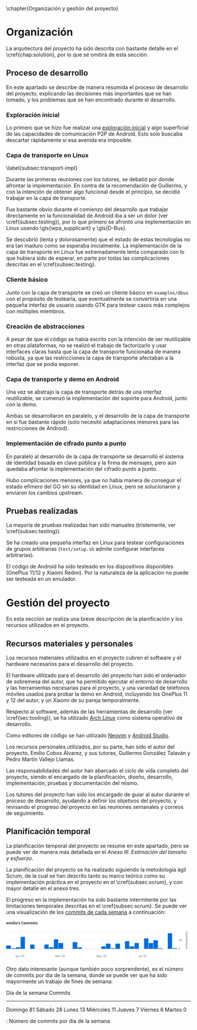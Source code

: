 \chapter{Organización y gestión del proyecto}

# Organización

<!--
  La solución elegida se presenta en esta sección, indicando en qué consiste,
  las fases por las que se pasará para su desarrollo, cómo se va a implementar
  y validar (pruebas a realizar), etc.

  Se describirá cómo se han aplicado los métodos para realizar el proyecto,
  haciendo referencia a los anexos. Debe ser acorde a la metodología elegida y
  deberá incluir, al menos:

    * Una explicación de la arquitectura del sistema
    * Un diseño detallado y explicado sobre cada componente del sistema (base
      de datos, algoritmos, protocolos de comunicación, entidades, etc.)
    * Una descripción del desarrollo de la solución propuesta donde aparece
      cómo se ha pasado de la propuesta a la solución final, los problemas y
      dificultades encontrados, las decisiones que se han tenido que tomar, las
      particularidades de la solución final, etc.
    * Una descripción de las pruebas realizadas para verificar que la solución
      funciona correctamente.
-->

La arquitectura del proyecto ha sido descrita con bastante detalle en el
\cref{chap:solution}, por lo que se omitirá de esta sección.

## Proceso de desarrollo

En este apartado se describe de manera resumida el proceso de desarrollo del
proyecto, explicando las decisiones más importantes que se han tomado, y los
problemas que se han encontrado durante el desarrollo.

### Exploración inicial

Lo primero que se hizo fue realizar una [exploración
inicial](https://github.com/emilio/android-wifip2p-test) y algo superficial de
las capacidades de comunicación P2P de Android. Esto solo buscaba descartar
rápidamente si esa avenida era imposible.

### Capa de transporte en Linux
\label{subsec:transport-impl}

Durante las primeras reuniones con los tutores, se debatió por donde afrontar
la implementación. En contra de la recomendación de Guillermo, y con la
intención de obtener algo funcional desde el principio, se decidió trabajar en
la capa de transporte.

Fue bastante obvio durante el comienzo del desarrollo que trabajar directamente
en la funcionalidad de Android iba a ser un dolor (ver \cref{subsec:testing}),
por lo que primero se afrontó una implementación en Linux usando
\gls{wpa_supplicant} y \gls{D-Bus}.

Se descubrió (lenta y dolorosamente) que el estado de estas tecnologías no era
tan maduro como se esperaba inicialmente. La implementación de la capa de
transporte en Linux fue extremadamente lenta comparado con lo que hubiera
sido de esperar, en parte por todas las complicaciones descritas en el
\cref{subsec:testing}.

### Cliente básico

Junto con la capa de transporte se creó un cliente básico en `examples/dbus`
con el propósito de testearla, que eventualmente se convertiría en una pequeña
interfaz de usuario usando GTK para testear casos más complejos con múltiples
miembros.

### Creación de abstracciones

A pesar de que el código se había escrito con la intención de ser reutilizable
en otras plataformas, no se realizó el trabajo de factorizarlo y usar
interfaces claras hasta que la capa de transporte funcionaba de manera robusta,
ya que las restricciones la capa de transporte afectaban a la interfaz que se
podía exponer.

### Capa de transporte y demo en Android

Una vez se abstrajo la capa de transporte detrás de una interfaz reutilizable,
se comenzó la implementación del soporte para Android, junto con la demo.

Ambas se desarrollaron en paralelo, y el desarrollo de la capa de transporte en
sí fue bastante rápido (sólo necesitó adaptaciones menores para las
restricciones de Android).

### Implementación de cifrado punto a punto

En paralelo al desarrollo de la capa de transporte se desarrolló el sistema de
identidad basada en clave pública y la firma de mensajes, pero aún quedaba
afrontar la implementación del cifrado punto a punto.

Hubo complicaciones menores, ya que no había manera de conseguir el estado
efímero del GO sin su identidad en Linux, pero se solucionaron y enviaron los
cambios upstream.

## Pruebas realizadas

La mayoría de pruebas realizadas han sido manuales (tristemente, ver
\cref{subsec:testing}).

Se ha creado una pequeña interfaz en Linux para testear configuraciones de
grupos arbitrarias (`test/setup.sh` admite configurar interfaces arbitrarias).

El código de Android ha sido testeado en los dispositivos disponibles (OnePlus
11/12 y Xiaomi Redmi). Por la naturaleza de la aplicación no puede ser testeada
en un emulador.

# Gestión del proyecto

<!--
  Se deben mencionar los recursos materiales o personales a utilizar y cómo se
  han configurado o diseñado, en caso necesario. Además, en este apartado se
  incluirá una breve descripción y un diagrama Gantt de la planificación
  temporal, con hitos, fases, etc.
-->

En esta sección se realiza una breve descripción de la planificación y los recursos
utilizados en el proyecto.

## Recursos materiales y personales

Los recursos materiales utilizados en el proyecto cubren el software y el
hardware necesarios para el desarrollo del proyecto.

El hardware utilizado para el desarrollo del proyecto han sido el ordenador
de sobremesa del autor, que ha permitido ejecutar el entorno de desarrollo y las
herramientas necesarias para el proyecto, y una variedad de teléfonos móviles
usados para probar la demo en Android, incluyendo los OnePlus 11 y 12 del
autor, y un Xiaomi de su pareja temporalmente.

Respecto al software, además de las herramientas de desarrollo (ver
\cref{sec:tooling}), se ha utilizado [Arch Linux](https://archlinux.org/) como
sistema operativo de desarrollo.

Como editores de código se han utilizado [Neovim](https://neovim.io/) y
[Android Studio](https://developer.android.com/studio).

Los recursos personales utilizados, por su parte, han sido el autor del
proyecto, Emilio Cobos Álvarez, y sus tutores, Guillermo González Talaván y
Pedro Martín Vallejo Llamas.

Las responsabilidades del autor han abarcado el ciclo de vida completo del
proyecto, siendo el encargado de la planificación, diseño, desarrollo,
implementación, pruebas y documentación del mismo.

Los tutores del proyecto han sido los encargado de guiar al autor durante el
proceso de desarrollo, ayudando a definir los objetivos del proyecto, y
revisando el progreso del proyecto en las reuniones semanales y correos de
seguimiento.

## Planificación temporal

La planificación temporal del proyecto se resume en este apartado, pero se puede
ver de manera más detallada en el *Anexo III. Estimación del tamaño y esfuerzo*.

La planificación del proyecto se ha realizado siguiendo la metodología ágil
Scrum, de la cual se han descrito tanto su marco teórico como su implementación
práctica en el proyecto en el \cref{subsec:scrum}, y con mayor detalle en el
anexo tres.

El progreso en la implementación ha sido bastante intermitente por las
limitaciones temporales descritas en el \cref{subsec:scrum}. Se puede
ver una visualización de los [commits de cada
semana](https://github.com/emilio/ngn/graphs/contributors) a continuación:

![Número de commits por semana](images/commits-per-week-ngn.png)

Otro dato interesante (aunque también poco sorprendente), es el número de
commits por día de la semana, donde se puede ver que ha sido mayormente un
trabajo de fines de semana:

<!-- git log --format="%ad" | awk '{print $1}' | sort | uniq -c | awk '{print $1, $2}' | sort -rn -->

Día de la semana Commits
---------------- -------
Domingo          81
Sábado           28
Lunes            13
Miércoles        11
Jueves           7
Viernes          6
Martes           0

: Número de commits por día de la semana
